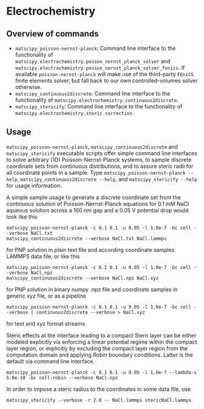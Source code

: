 # Electrochemistry

## Overview of commands

* `matscipy_poisson-nernst-planck`: Command line interface to the functionality of
  `matscipy.electrochemistry.posson_nernst_planck_solver` and
  `matscipy.electrochemistry.posson_nernst_planck_solver_fenics`.
  If available `poisson-nernst-planck` will make use of the third-party
  `FEniCS` finite elements solver, but fall back to our own controlled-volumes
  solver otherwise.
* `matscipy_continuous2discrete`: Command line interface to the functionality of
  `matscipy.electrochemistry.continuous2discrete`.
* `matscipy_stericify`: Command line interface to the functionality of 
  `matscipy.electrochemistry.steric_correction`.

## Usage

`matscipy_poisson-nernst-planck`, `matscipy_continuous2discrete` and
`matscipy_stericify` executable scripts offer simple command line interfaces
to solve arbitrary (1D) Poisson-Nernst-Planck systems, to sample
discrete coordinate sets from continuous distributions, and to
assure steric radii for all coordinate points in a sample.
Type `matscipy_poisson-nernst-planck --help`, `matscipy_continuous2discrete --help`, and 
`matscipy_stericify --help` for usage information.

A simple sample usage to generate a discrete coordinate set from
the continuous solution of Poisson-Nernst-Planck equations for
0.1 mM NaCl aqueous solution across a 100 nm gap and a 0.05 V potential drop
would look like this

    matscipy_poisson-nernst-planck -c 0.1 0.1 -u 0.05 -l 1.0e-7 -bc cell --verbose NaCl.txt
    matscipy_continuous2discrete --verbose NaCl.txt NaCl.lammps

for PNP solution in plain text file and according coordinate samples LAMMPS
data file, or like this

    matscipy_poisson-nernst-planck -c 0.1 0.1 -u 0.05 -l 1.0e-7 -bc cell --verbose NaCl.npz
    matscipy_continuous2discrete --verbose NaCl.npz NaCl.xyz

for PNP solution in binary numpy .npz file and coordinate samples in generic
xyz file, or as a pipeline

    matscipy_poisson-nernst-planck -c 0.1 0.1 -u 0.05 -l 1.0e-7 -bc cell --verbose | continuous2discrete --verbose > NaCl.xyz

for text and xyz format streams.

Steric effects at the interface leading to a compact Stern layer can be either
modeled explicitly via enforcing a linear potential regime within the compact
layer region, or implicitly by excluding the compact layer region from the
computation domain and applying Robin boundary conditions. Latter is the default
via command line interface.

    matscipy_poisson-nernst-planck -c 0.1 0.1 -u 0.05 -l 1.0e-7 --lambda-s 5.0e-10 -bc cell-robin --verbose NaCl.npz

In order to impose a steric radius to the coordinates in some data file, use

    matscipy_stericify --verbose -r 2.0 -- NaCl.lammps stericNaCl.lammps

